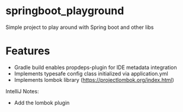# springboot_playground
Simple project to play around with Spring boot and other libs

Features
========
* Gradle build enables propdeps-plugin for IDE metadata integration
* Implements typesafe config class initialized via application.yml
* Implements lombok library (https://projectlombok.org/index.html)


IntelliJ Notes:
* Add the lombok plugin
